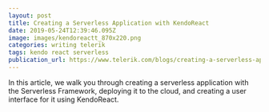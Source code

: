 ```yaml
---
layout: post
title: Creating a Serverless Application with KendoReact
date: 2019-05-24T12:39:46.095Z
image: images/kendoreactt_870x220.png
categories: writing telerik
tags: kendo react serverless
publication_url: https://www.telerik.com/blogs/creating-a-serverless-application-with-kendoreact
---
```

In this article, we walk you through creating a serverless application with the Serverless Framework, deploying it to the cloud, and creating a user interface for it using KendoReact.
